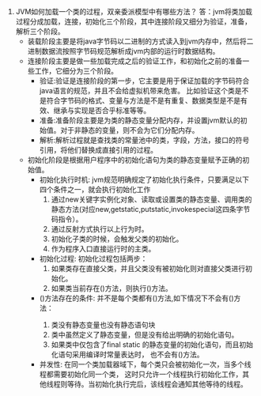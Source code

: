 1. JVM如何加载一个类的过程，双亲委派模型中有哪些方法？
答：jvm将类加载过程分成加载，连接，初始化三个阶段，其中连接阶段又细分为验证，准备，解析三个阶段。
    - 装载阶段主要是将java字节码以二进制的方式读入到jvm内存中，然后将二进制数据流按照字节码规范解析成jvm内部的运行时数据结构。
    - 连接阶段主要是做一些加载完成之后的验证工作，和初始化之前的准备一些工作，它细分为三个阶段。
        + 验证:验证是连接阶段的第一步，它主要是用于保证加载的字节码符合java语言的规范，并且不会给虚拟机带来危害。
            比如验证这个类是不是符合字节码的格式、变量与方法是不是有重复、数据类型是不是有效、继承与实现是否合乎标准等等。
        + 准备:准备阶段主要是为类的静态变量分配内存，并设置jvm默认的初始值。对于非静态的变量，则不会为它们分配内存。
        + 解析:解析过程就是查找类的常量池中的类，字段，方法，接口的符号引用，将他们替换成直接引用的过程。
    - 初始化阶段是根据用户程序中的初始化语句为类的静态变量赋予正确的初始值。
        +  初始化执行时机:
           jvm规范明确规定了初始化执行条件，只要满足以下四个条件之一，就会执行初始化工作
           1. 通过new关键字实例化对象、读取或设置类的静态变量、调用类的静态方法(对应new,getstatic,putstatic,invokespecial这四条字节码指令）。
           2. 通过反射方式执行以上行为时。
           3. 初始化子类的时候，会触发父类的初始化。
           4. 作为程序入口直接运行时的主类。
        + 初始化过程:
            初始化过程包括两步：
           1. 如果类存在直接父类，并且父类没有被初始化则对直接父类进行初始化。
           2. 如果类当前存在<clinit>()方法，则执行<clinit>()方法。
        + <clinit>()方法存在的条件:
            并不是每个类都有<clinit>()方法,如下情况下不会有<clinit>()方法：
           1. 类没有静态变量也没有静态语句块
           2. 类中虽然定义了静态变量，但是没有给出明确的初始化语句。
           3. 如果类中仅包含了final static 的静态变量的初始化语句，而且初始化语句采用编译时常量表达时，
           也不会有<clinit>()方法。
        + 并发性:
            在同一个类加载器域下，每个类只会被初始化一次，当多个线程都需要初始化同一个类，
            这时只允许一个线程执行初始化工作，其他线程则等待。当初始化执行完后，该线程会通知其他等待的线程。